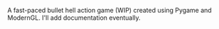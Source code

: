 A fast-paced bullet hell action game (WIP) created using Pygame and ModernGL. I'll add documentation eventually.
